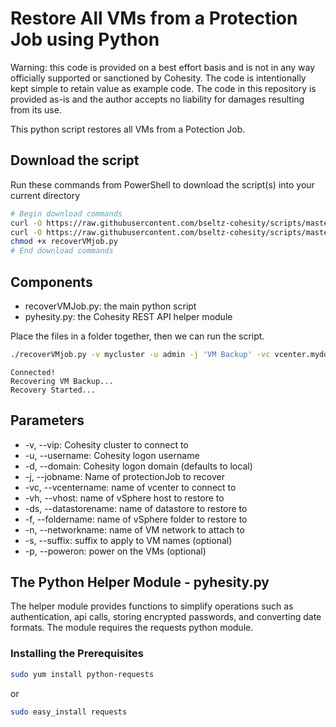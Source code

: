 # Restore All VMs from a Protection Job using Python

Warning: this code is provided on a best effort basis and is not in any way officially supported or sanctioned by Cohesity. The code is intentionally kept simple to retain value as example code. The code in this repository is provided as-is and the author accepts no liability for damages resulting from its use.

This python script restores all VMs from a Potection Job.

## Download the script

Run these commands from PowerShell to download the script(s) into your current directory

```bash
# Begin download commands
curl -O https://raw.githubusercontent.com/bseltz-cohesity/scripts/master/python/recoverVMjob/recoverVMjob.py
curl -O https://raw.githubusercontent.com/bseltz-cohesity/scripts/master/python/pyhesity.py
chmod +x recoverVMjob.py
# End download commands
```

## Components

* recoverVMJob.py: the main python script
* pyhesity.py: the Cohesity REST API helper module

Place the files in a folder together, then we can run the script.

```bash
./recoverVMjob.py -v mycluster -u admin -j 'VM Backup' -vc vcenter.mydomain.net -vh esxhost1.mydomain.net -ds datastore1 -n 'VM Network' -s recover -f myfolder
```

```text
Connected!
Recovering VM Backup...
Recovery Started...
```

## Parameters

* -v, --vip: Cohesity cluster to connect to
* -u, --username: Cohesity logon username
* -d, --domain: Cohesity logon domain (defaults to local)
* -j, --jobname: Name of protectionJob to recover
* -vc, --vcentername: name of vcenter to connect to
* -vh, --vhost: name of vSphere host to restore to
* -ds, --datastorename: name of datastore to restore to
* -f, --foldername: name of vSphere folder to restore to
* -n, --networkname: name of VM network to attach to
* -s, --suffix: suffix to apply to VM names (optional)
* -p, --poweron: power on the VMs (optional)

## The Python Helper Module - pyhesity.py

The helper module provides functions to simplify operations such as authentication, api calls, storing encrypted passwords, and converting date formats. The module requires the requests python module.

### Installing the Prerequisites

```bash
sudo yum install python-requests
```

or

```bash
sudo easy_install requests
```
